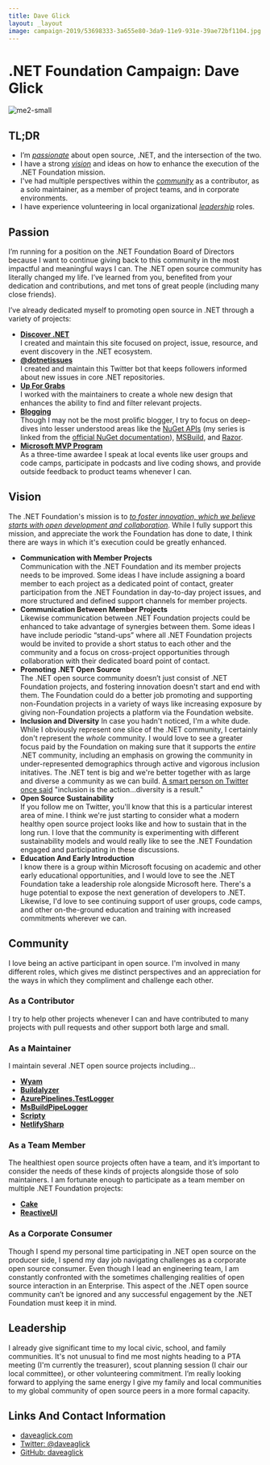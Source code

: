 ```yaml
---
title: Dave Glick
layout: _layout
image: campaign-2019/53698333-3a655e80-3da9-11e9-931e-39ae72bf1104.jpg
---
```


# .NET Foundation Campaign: Dave Glick

![me2-small](campaign-2019/53698333-3a655e80-3da9-11e9-931e-39ae72bf1104.jpg)

## TL;DR
* I’m *[passionate](#passion)* about open source, .NET, and the intersection of the two. 
* I have a strong *[vision](#vision)* and ideas on how to enhance the execution of the .NET Foundation mission.
* I've had multiple perspectives within the *[community](#community)* as a contributor, as a solo maintainer, as a member of project teams, and in corporate environments. 
* I have experience volunteering in local organizational *[leadership](#leadership)* roles.

## Passion

I’m running for a position on the .NET Foundation Board of Directors because I want to continue giving back to this community in the most impactful and meaningful ways I can. The .NET open source community has literally changed my life. I’ve learned from you, benefited from your dedication and contributions, and met tons of great people (including many close friends). 

I’ve already dedicated myself to promoting open source in .NET through a variety of projects:

* **[Discover .NET](https://discoverdot.net/)**  
  I created and maintain this site focused on project, issue, resource, and event discovery in the .NET ecosystem.
* **[@dotnetissues](https://twitter.com/dotnetissues)**  
  I created and maintain this Twitter bot that keeps followers informed about new issues in core .NET repositories. 
*  **[Up For Grabs](https://up-for-grabs.net)**  
  I worked with the maintainers to create a whole new design that enhances the ability to find and filter relevant projects. 
* **[Blogging](https://daveaglick.com/)**  
  Though I may not be the most prolific blogger, I try to focus on deep-dives into lesser understood areas like the [NuGet APIs](https://daveaglick.com/tags/nuget) (my series is linked from the [official NuGet documentation](https://docs.microsoft.com/en-us/nuget/reference/nuget-client-sdk#third-party-documentation)), [MSBuild](https://daveaglick.com/posts/running-a-design-time-build-with-msbuild-apis), and [Razor](https://daveaglick.com/posts/the-bleeding-edge-of-razor). 
* **[Microsoft MVP Program](https://mvp.microsoft.com/en-us/PublicProfile/5001688)**  
  As a three-time awardee I speak at local events like user groups and code camps, participate in podcasts and live coding shows, and provide outside feedback to product teams whenever I can.

## Vision

The .NET Foundation's mission is to *[to foster innovation, which we believe starts with open development and collaboration](https://dotnetfoundation.org/about)*. While I fully support this mission, and appreciate the work the Foundation has done to date, I think there are ways in which it's execution could be greatly enhanced.

* **Communication with Member Projects**  
  Communication with the .NET Foundation and its member projects needs to be improved. Some ideas I have include assigning a board member to each project as a dedicated point of contact, greater participation from the .NET Foundation in day-to-day project issues, and more structured and defined support channels for member projects.
* **Communication Between Member Projects**  
  Likewise communication between .NET Foundation projects could be enhanced to take advantage of synergies between them. Some ideas I have include periodic “stand-ups” where all .NET Foundation projects would be invited to provide a short status to each other and the community and a focus on cross-project opportunities through collaboration with their dedicated board point of contact.
* **Promoting .NET Open Source**  
  The .NET open source community doesn’t just consist of .NET Foundation projects, and fostering innovation doesn't start and end with them. The Foundation could do a better job promoting and supporting non-Foundation projects in a variety of ways like increasing exposure by giving non-Foundation projects a platform via the Foundation website.
* **Inclusion and Diversity**
  In case you hadn't noticed, I'm a white dude. While I obviously represent one slice of the .NET community, I certainly don't represent the *whole* community. I would love to see a greater focus paid by the Foundation on making sure that it supports the *entire* .NET community, including an emphasis on growing the community in under-represented demographics through active and vigorous inclusion initatives. The .NET tent is big and we're better together with as large and diverse a community as we can build. [A smart person on Twitter once said](https://twitter.com/shanselman/status/1102697146422190080) "inclusion is the action...diversity is a result."
* **Open Source Sustainability**  
  If you follow me on Twitter, you'll know that this is a particular interest area of mine. I think we're just starting to consider what a modern healthy open source project looks like and how to sustain that in the long run. I love that the community is experimenting with different sustainability models and would really like to see the .NET Foundation engaged and participating in these discussions.
* **Education And Early Introduction**  
  I know there is a group within Microsoft focusing on academic and other early educational opportunities, and I would love to see the .NET Foundation take a leadership role alongside Microsoft here. There's a huge potential to expose the next generation of developers to .NET. Likewise, I'd love to see continuing support of user groups, code camps, and other on-the-ground education and training with increased commitments wherever we can.

## Community

I love being an active participant in open source. I'm involved in many different roles, which gives me distinct perspectives and an appreciation for the ways in which they compliment and challenge each other. 

### As a Contributor

I try to help other projects whenever I can and have contributed to many projects with pull requests and other support both large and small.

### As a Maintainer

I maintain several .NET open source projects including...

* **[Wyam](https://github.com/Wyamio/Wyam)**
* **[Buildalyzer](https://github.com/daveaglick/Buildalyzer)**
* **[AzurePipelines.TestLogger](https://github.com/daveaglick/AzurePipelines.TestLogger)**
* **[MsBuildPipeLogger](https://github.com/daveaglick/MsBuildPipeLogger)**
* **[Scripty](https://github.com/daveaglick/Scripty)**
* **[NetlifySharp](https://github.com/daveaglick/NetlifySharp)**

### As a Team Member

The healthiest open source projects often have a team, and it’s important to consider the needs of these kinds of projects alongside those of solo maintainers. I am fortunate enough to participate as a team member on multiple .NET Foundation projects:

* **[Cake](https://github.com/cake-build)**
* **[ReactiveUI](https://github.com/reactiveui)**

### As a Corporate Consumer

Though I spend my personal time participating in .NET open source on the producer side, I spend my day job navigating challenges as a corporate open source consumer. Even though I lead an engineering team, I am constantly confronted with the sometimes challenging realities of open source interaction in an Enterprise. This aspect of the .NET open source community can’t be ignored and any successful engagement by the .NET Foundation must keep it in mind.

## Leadership

I already give significant time to my local civic, school, and family communities. It's not unusual to find me most nights heading to a PTA meeting (I'm currently the treasurer), scout planning session (I chair our local committee), or other volunteering commitment. I’m really looking forward to applying the same energy I give my family and local communities to my global community of open source peers in a more formal capacity.

## Links And Contact Information
* [daveaglick.com](https://daveaglick.com/)
* [Twitter: @daveaglick](https://twitter.com/daveaglick)
* [GitHub: daveaglick](https://github.com/daveaglick)